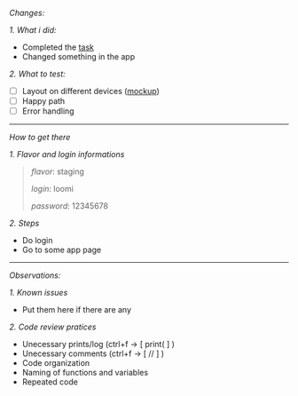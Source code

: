 _Changes:_

_1. What i did:_

- Completed the [task](link_to_task)
- Changed something in the app

_2. What to test:_

- [ ] Layout on different devices ([mockup](link_to_mockup))
- [ ] Happy path
- [ ] Error handling

---

_How to get there_

_1. Flavor and login informations_

> _flavor_: staging
>
> _login_: loomi
>
> _password_: 12345678

_2. Steps_

- Do login
- Go to some app page

---

_Observations:_

_1. Known issues_

- Put them here if there are any

_2. Code review pratices_

- Unecessary prints/log (ctrl+f -> [ print( ] )
- Unecessary comments (ctrl+f -> [ // ] )
- Code organization
- Naming of functions and variables
- Repeated code
